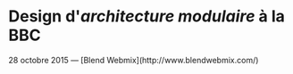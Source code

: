 
# Design d'*architecture modulaire* à la BBC


<footer>28 octobre 2015 — [Blend Webmix](http://www.blendwebmix.com/)</footer>
